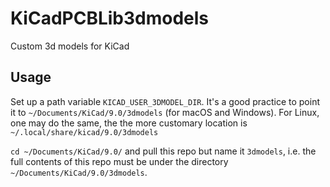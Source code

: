 # KiCadPCBLib3dmodels
Custom 3d models for KiCad

## Usage

Set up a path variable `KICAD_USER_3DMODEL_DIR`.  It's a good practice to point it to `~/Documents/KiCad/9.0/3dmodels` (for macOS and Windows).  For Linux, one may do the same, the the more customary location is `~/.local/share/kicad/9.0/3dmodels`

`cd ~/Documents/KiCad/9.0/` and pull this repo but name it `3dmodels`, i.e. the full contents of this repo must be under the directory `~/Documents/KiCad/9.0/3dmodels`.
